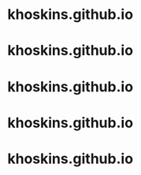 # khoskins.github.io
# khoskins.github.io
# khoskins.github.io
# khoskins.github.io
# khoskins.github.io
